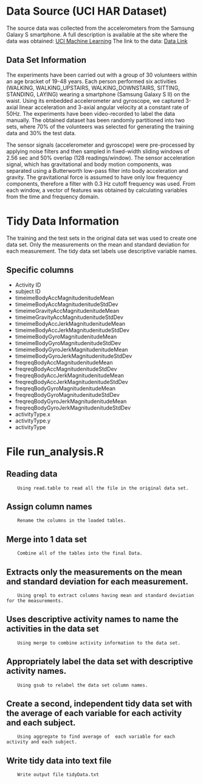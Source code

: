# Data Source (UCI HAR Dataset)
The source data was collected from the accelerometers from the Samsung Galaxy S smartphone.
A full description is available at the site where the data was obtained:
[UCI Machine Learning](http://archive.ics.uci.edu/ml/datasets/Human+Activity+Recognition+Using+Smartphones)
The link to the data: [Data Link](https://d396qusza40orc.cloudfront.net/getdata%2Fprojectfiles%2FUCI%20HAR%20Dataset.zip)

## Data Set Information
The experiments have been carried out with a group of 30 volunteers within an age bracket of 19-48 years. Each person performed six activities (WALKING, WALKING_UPSTAIRS, WALKING_DOWNSTAIRS, SITTING, STANDING, LAYING) wearing a smartphone (Samsung Galaxy S II) on the waist. Using its embedded accelerometer and gyroscope, we captured 3-axial linear acceleration and 3-axial angular velocity at a constant rate of 50Hz. The experiments have been video-recorded to label the data manually. The obtained dataset has been randomly partitioned into two sets, where 70% of the volunteers was selected for generating the training data and 30% the test data. 

The sensor signals (accelerometer and gyroscope) were pre-processed by applying noise filters and then sampled in fixed-width sliding windows of 2.56 sec and 50% overlap (128 readings/window). The sensor acceleration signal, which has gravitational and body motion components, was separated using a Butterworth low-pass filter into body acceleration and gravity. The gravitational force is assumed to have only low frequency components, therefore a filter with 0.3 Hz cutoff frequency was used. From each window, a vector of features was obtained by calculating variables from the time and frequency domain.
# Tidy Data Information
The training and the test sets in the original data set was used to create one data set. Only the measurements on the mean and standard deviation for each measurement. The tidy data set labels use descriptive variable names. 
## Specific columns
* Activity ID
* subject ID
* timeimeBodyAccMagnitudenitudeMean
* timeimeBodyAccMagnitudenitudeStdDev
* timeimeGravityAccMagnitudenitudeMean
* timeimeGravityAccMagnitudenitudeStdDev
* timeimeBodyAccJerkMagnitudenitudeMean
* timeimeBodyAccJerkMagnitudenitudeStdDev
* timeimeBodyGyroMagnitudenitudeMean
* timeimeBodyGyroMagnitudenitudeStdDev
* timeimeBodyGyroJerkMagnitudenitudeMean
* timeimeBodyGyroJerkMagnitudenitudeStdDev
* freqreqBodyAccMagnitudenitudeMean
* freqreqBodyAccMagnitudenitudeStdDev
* freqreqBodyAccJerkMagnitudenitudeMean
* freqreqBodyAccJerkMagnitudenitudeStdDev
* freqreqBodyGyroMagnitudenitudeMean
* freqreqBodyGyroMagnitudenitudeStdDev
* freqreqBodyGyroJerkMagnitudenitudeMean
* freqreqBodyGyroJerkMagnitudenitudeStdDev
* activityType.x
* activityType.y
* activityType

# File run_analysis.R
## Reading data
        Using read.table to read all the file in the original data set.
## Assign column names
        Rename the columns in the loaded tables.
## Merge into 1 data set
        Combine all of the tables into the final Data.
## Extracts only the measurements on the mean and standard deviation for each measurement.
        Using grepl to extract columns having mean and standard deviation for the measurements.
## Uses descriptive activity names to name the activities in the data set
        Using merge to combine activity information to the data set.
## Appropriately label the data set with descriptive activity names.
        Using gsub to relabel the data set column names.
## Create a second, independent tidy data set with the average of each variable for each activity and each subject. 
        Using aggregate to find average of  each variable for each activity and each subject. 
## Write tidy data into text file
        Write output file tidyData.txt

